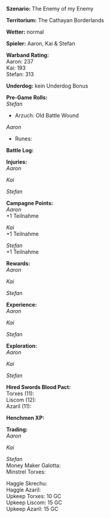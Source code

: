 **Szenario:** The Enemy of my Enemy

**Territorium:** The Cathayan Borderlands  

**Wetter:** normal  

**Spieler:** Aaron, Kai & Stefan

**Warband Rating:**  
Aaron: 237  
Kai: 193  
Stefan: 313       

**Underdog:** kein Underdog Bonus   

**Pre-Game Rolls:**  
*Stefan*  
 - Arzuch: Old Battle Wound

*Aaron*  
 - Runes: 

**Battle Log:**  

**Injuries:**  
*Aaron*  

*Kai*  

*Stefan*  

**Campagne Points:**  
*Aaron*  
+1 Teilnahme  

*Kai*  
+1 Teilnahme  

*Stefan*  
+1 Teilnahme  

**Rewards:**  
*Aaron*  

*Kai*  

*Stefan*  

**Experience:**  
*Aaron*   

*Kai*   

*Stefan*   

**Exploration:**  
*Aaron* 

*Kai*  

*Stefan*  

**Hired Swords Blood Pact:**  
Torxes (11):  
Liscom (12):  
Azaril (11):  

**Henchmen XP:**  

**Trading:**  
*Aaron*  

*Kai*  

*Stefan*   
Money Maker Galotta:  
Minstrel Torxes:   

Haggle Skrechu:   
Haggle Azaril:   
Upkeep Torxes: 10 GC  
Upkeep Liscom: 15 GC  
Upkeep Azaril: 15 GC  
